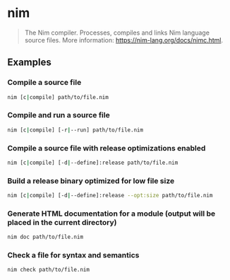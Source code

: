 # nim

> The Nim compiler. Processes, compiles and links Nim language source files. More information: <https://nim-lang.org/docs/nimc.html>.

## Examples

### Compile a source file

```bash
nim [c|compile] path/to/file.nim
```

### Compile and run a source file

```bash
nim [c|compile] [-r|--run] path/to/file.nim
```

### Compile a source file with release optimizations enabled

```bash
nim [c|compile] [-d|--define]:release path/to/file.nim
```

### Build a release binary optimized for low file size

```bash
nim [c|compile] [-d|--define]:release --opt:size path/to/file.nim
```

### Generate HTML documentation for a module (output will be placed in the current directory)

```bash
nim doc path/to/file.nim
```

### Check a file for syntax and semantics

```bash
nim check path/to/file.nim
```
